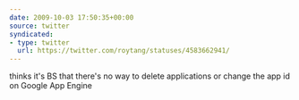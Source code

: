 ```yaml
---
date: 2009-10-03 17:50:35+00:00
source: twitter
syndicated:
- type: twitter
  url: https://twitter.com/roytang/statuses/4583662941/
---
```


thinks it's BS that there's no way to delete applications or change the app id on Google App Engine